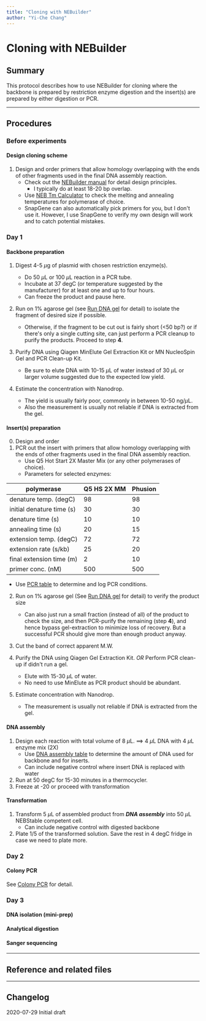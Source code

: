 ```yaml
---
title: "Cloning with NEBuilder"
author: "Yi-Che Chang"
---
```


# Cloning with NEBuilder 


## Summary
This protocol describes how to use NEBuilder for cloning where the backbone is prepared by restriction enzyme digestion and the insert(s) are prepared by either digestion or PCR.

---

## Procedures

### Before experiments
#### Design cloning scheme
1. Design and order primers that allow homology overlapping with the ends of other fragments used in the final DNA assembly reaction.
    - Check out the [NEBuilder manual](asset/nebuilder.pdf) for detail design principles.
      - I typically do at least 18-20 bp overlap.
    - Use [NEB Tm Calculator](https://tmcalculator.neb.com/#!/main) to check the melting and annealing temperatures for polymerase of choice.
    - SnapGene can also automatically pick primers for you, but I don't use it. However, I use SnapGene to verify my own design will work and to catch potential mistakes.

### Day 1

#### Backbone preparation
1. Digest 4-5 $\mu$g of plasmid with chosen restriction enzyme(s).
    - Do 50 $\mu$L or 100 $\mu$L reaction in a PCR tube.
    - Incubate at 37 degC (or temperature suggested by the manufacturer) for at least one and up to four hours.
    - Can freeze the product and pause here.
2. Run on 1% agarose gel (see [Run DNA gel](protocol-003.md) for detail) to isolate the fragment of desired size if possible.
  
    - Otherwise, if the fragment to be cut out is fairly short (<50 bp?) or if there's only a single cutting site, can just perform a PCR cleanup to purify the products. Proceed to step **4**.
3. Purify DNA using Qiagen MinElute Gel Extraction Kit or MN NucleoSpin Gel and PCR Clean-up Kit.
  
    - Be sure to elute DNA with 10-15 $\mu$L of water instead of 30 $\mu$L or larger volume suggested due to the expected low yield.
4. Estimate the concentration with Nanodrop.
    - The yield is usually fairly poor, commonly in between 10-50 ng/$\mu$L.
    - Also the measurement is usually not reliable if DNA is extracted from the gel.
    
    

#### Insert(s) preparation
0. Design and order 
1. PCR out the insert with primers that allow homology overlapping with the ends of other fragments used in the final DNA assembly reaction.
    - Use Q5 Hot Start 2X Master Mix (or any other polymerases of choice).
    - Parameters for selected enzymes:

|         polymerase        | Q5 HS 2X MM | Phusion |
|---------------------------|-------------|---------|
| denature temp. (degC)     |          98 |      98 |
| initial denature time (s) |          30 |      30 |
| denature time (s)         |          10 |      10 |
| annealing time (s)        |          20 |      15 |
| extension temp. (degC)    |          72 |      72 |
| extension rate (s/kb)     |          25 |      20 |
| final extension time (m)  |           2 |      10 |
| primer conc. (nM)         |         500 |     500 |

- Use [PCR table](https://docs.google.com/spreadsheets/d/1Z0tTnK_r0xnXMjnLNWMSjo8pxUXNh8B8lLa8x3JgxPM/edit?usp=sharing) to determine and log PCR conditions.

2. Run on 1% agarose gel (See [Run DNA gel](protocol-003.md) for detail) to verify the product size
  
    - Can also just run a small fraction (instead of all) of the product to check the size, and then PCR-purify the remaining (step **4**), and hence bypass gel-extraction to minimize loss of recovery. But a successful PCR should give more than enough product anyway.
3. Cut the band of correct apparent M.W.
4. Purify the DNA using Qiagen Gel Extraction Kit. _OR_ Perform PCR clean-up if didn't run a gel.
      - Elute with 15-30 $\mu$L of water.
      - No need to use MinElute as PCR product should be abundant.
5. Estimate concentration with Nanodrop.
   
      - The measurement is usually not reliable if DNA is extracted from the gel.
      
      

#### DNA assembly
1. Design each reaction with total volume of 8 $\mu$L. $\implies$ 4 $\mu$L DNA with 4 $\mu$L enzyme mix (2X)
    - Use [DNA assembly table](https://docs.google.com/spreadsheets/d/10S_Dq_-SBXHTpujz3SK8XRsMYCPX10S7KBpKczKHJd4/edit?usp=sharing) to determine the amount of DNA used for backbone and for inserts.
    - Can include negative control where insert DNA is replaced with water
2. Run at 50 degC for 15-30 minutes in a thermocycler.
3. Freeze at -20 or proceed with transformation



#### Transformation
1. Transform 5 $\mu$L of assembled product from _**DNA assembly**_ into 50 $\mu$L NEBStable competent cell.
    - Can include negative control with digested backbone
2. Plate 1/5 of the transformed solution. Save the rest in 4 degC fridge in case we need to plate more.




### Day 2

#### Colony PCR
See [Colony PCR](protocol-002.md) for detail.



### Day 3

#### DNA isolation (mini-prep)





#### Analytical digestion





#### Sanger sequencing





---

## Reference and related files

---

## Changelog

2020-07-29 Initial draft